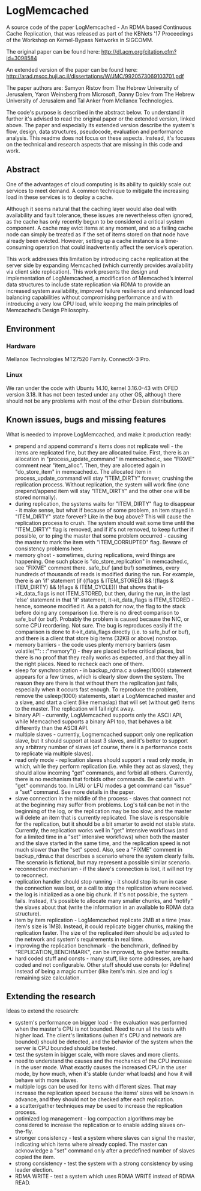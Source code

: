 # LogMemcached

A source code of the paper LogMemcached - An RDMA based Continuous Cache Replication, that was released as part of the KBNets '17 Proceedings of the Workshop on Kernel-Bypass Networks in SIGCOMM.

The original paper can be found here: http://dl.acm.org/citation.cfm?id=3098584

An extended version of the paper can be found here: http://arad.mscc.huji.ac.il/dissertations/W/JMC/9920573069103701.pdf

The paper authors are: Samyon Ristov from The Hebrew University of Jerusalem, Yaron Weinsberg from Microsoft, Danny Dolev from The Hebrew University of Jerusalem and Tal Anker from Mellanox Technologies.

The code's purpose is described in the abstract below. To understand it further it's advised to read the original paper or the extended version, linked above. The paper and especially its extended version describe the system's flow, design, data structures, pseudocode, evaluation and performance analysis. This readme does not focus on these aspects. Instead, it's focuses on the technical and research aspects that are missing in this code and work.

## Abstract

One of the advantages of cloud computing is its ability to quickly scale out services to meet demand. A common technique to mitigate the increasing load in these services is to deploy a cache.

Although it seems natural that the caching layer would also deal with availability and fault tolerance, these issues are nevertheless often ignored, as the cache has only recently begun to be considered a critical system component. A cache may evict items at any moment, and so a failing cache node can simply be treated as if the set of items stored on that node have already been evicted. However, setting up a cache instance is a time-consuming operation that could inadvertently affect the service’s operation.

This work addresses this limitation by introducing cache replication at the server side by expanding Memcached (which currently provides availability via client side replication). This work presents the design and implementation of LogMemcached, a modification of Memcached’s internal data structures to include state replication via RDMA to provide an increased system availability, improved failure resilience and enhanced load balancing capabilities without compromising performance and with introducing a very low CPU load, while keeping the main principles of Memcached’s Design Philosophy.

##  Environment

### Hardware

Mellanox Technologies MT27520 Family. ConnectX-3 Pro.

### Linux

We ran under the code with Ubuntu 14.10, kernel 3.16.0-43 with OFED version 3.18. It has not been tested under any other OS, although there should not be any problems with most of the other Debian distributions.

## Known issues, bugs and missing features

What is needed to improve LogMemcached, and make it production ready:

* prepend and append command's items does not replicate well - the items are replicated fine, but they are allocated twice. First, there is an allocation in "process_update_command" in memcached.c, see "FIXME" comment near "item_alloc". Then, they are alloceted again in "do_store_item" in memcached.c. The allocated item in process_update_command will stay "ITEM_DIRTY" forever, crushing the replication process. Without replication, the system will work fine (one prepend/append item will stay "ITEM_DIRTY" and the other one will be stored normally).
* during replication, the systems waits for "ITEM_DIRTY" flag to disappear - it make sense, but what if because of some problem, an item stayed in "ITEM_DIRTY" state forever? Like in the bug above? This will cause the replication process to crush. The system should wait some time until the "ITEM_DIRTY" flag is removed, and if it's not removed, to keep further if possible, or to ping the master that some problem occurred - causing the master to mark the item with "ITEM_CORRUPTED" flag. Beware of consistency problems here.
* memory ghost - sometimes, during replications, weird things are happening. One such place is "do_store_replication" in memcached.c, see "FIXME" comment there. safe_buf (and buf) sometimes, every hundreds of thousands of reads is modified during the run. For example, there is an 'if' statement (if ((flags & ITEM_STORED) && !(flags & ITEM_DIRTY) && !(flags & ITEM_CYCLE))) that shows that it->it_data_flags is not ITEM_STORED, but then, during the run, in the last 'else' statement in that 'if' statement, it->it_data_flags is ITEM_STORED - hence, someone modified it. As a patch for now, the flag to the stack before doing any comparison (i.e. there is no direct comparison to safe_buf (or buf). Probably the problem is caused because the NIC, or some CPU reordering. Not sure. The bug is reproduces easily if the comparison is done to it->it_data_flags directly (i.e. to safe_buf or buf), and there is a client that store big items (32KB or above) nonstop.
* memory barriers - the code uses plenty memory barriers (asm volatile("": : :"memory")) - they are placed before critical places, but there is no proof that they really works as expected, and that they all in the right places. Need to recheck each one of them.
* sleep for synchronization - in backup_rdma.c a usleep(1000) statement appears for a few times, which is clearly slow down the system. The reason they are there is that without them the replication just fails, especially when it occurs fast enough. To reproduce the problem, remove the usleep(1000) statements, start a LogMemcached master and a slave, and start a client (like memaslap) that will set (without get) items to the master. The replication will fail right away.
* binary API - currently, LogMemcached supports only the ASCII API, while Memcached supports a binary API too, that behaves a bit differently than the ASCII API.
* multiple slaves - currently, Logmemcached support only one replication slave, but it should support at least 3 slaves, and it's better to support any arbitrary number of slaves (of course, there is a performance costs to replicate via multiple slaves).
* read only mode - replication slaves should support a read only mode, in which, while they perform replication (i.e. while they act as slaves), they should allow incoming "get" commands, and forbid all others. Currently, there is no mechanism that forbids other commands. Be careful with "get" commands too. In LRU or LFU modes a get command can "issue" a "set" command. See more details in the paper.
* slave connection in the middle of the process - slaves that connect not at the beginning may suffer from problems. Log's tail can be not in the beginning of the log, or the replication may be too slow, and the master will delete an item that is currently replicated. The slave is responsible for the replication, but it should be a bit smarter to avoid not stable state. Currently, the replication works well in "get" intensive workflows (and for a limited time in a "set" intensive workflows) when both the master and the slave started in the same time, and the replication speed is not much slower than the "set" speed. Also, see a "FIXME" comment in backup_rdma.c that describes a scenario where the system clearly fails. The scenario is fictional, but may represent a possible similar scenario.
* reconnection mechanism - if the slave's connection is lost, it will not try to reconnect.
* replication handler should stop running - it should stop its run in case the connection was lost, or a call to stop the replication where received.
* the log is initialized as a one big chunk. If it's not possible, the system fails. Instead, it's possible to allocate many smaller chunks, and "notify" the slaves about that (write the information in an available to RDMA data structure).
* item by item replication - LogMemcached replicate 2MB at a time (max. item's size is 1MB). Instead, it could replicate bigger chunks, making the replication faster. The size of the replicated item should be adjusted to the network and system's requirements in real time.
* improving the replication benchmark - the benchmark, defined by "REPLICATION_BENCHMARK", can be improved, to give better results.
* hard coded stuff and consts - many stuff, like some addresses, are hard coded and not configurable. Other stuff should use consts (or #define) instead of being a magic number (like item's min. size and log's remaining size calculation.

## Extending the research

Ideas to extend the research:

* system's performance on bigger load - the evaluation was performed when the master's CPU is not bounded. Need to run all the tests with higher load. The client's limitations (when it's CPU and network are bounded) should be detected, and the behavior of the system when the server is CPU bounded should be tested.
* test the system in bigger scale, with more slaves and more clients.
* need to understand the causes and the mechanics of the CPU increase in the user mode. What exactly causes the increased CPU in the user mode, by how much, when it's stable (under what loads) and how it will behave with more slaves.
* multiple logs can be used for items with different sizes. That may increase the replication speed because the items' sizes will be known in advance, and they should not be checked after each replication.
* a scatter/gather techniques may be used to increase the replication process.
* optimized log management - log compaction algorithms may be considered to increase the replication or to enable adding slaves on-the-fly.
* stronger consistency - test a system where slaves can signal the master, indicating which items where already copied. The master can acknowledge a "set" command only after a predefined number of slaves copied the item.
* strong consistency - test the system with a strong consistency by using leader election.
* RDMA WRITE - test a system which uses RDMA WRITE instead of RDMA READ.
